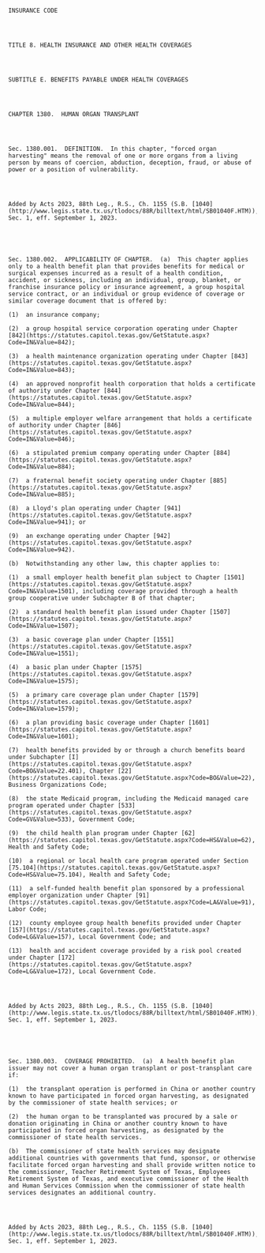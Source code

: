 ﻿
    
    
    	
    					
    
    
    INSURANCE CODE
    
      
    
    
    TITLE 8. HEALTH INSURANCE AND OTHER HEALTH COVERAGES
    
      
    
    
    SUBTITLE E. BENEFITS PAYABLE UNDER HEALTH COVERAGES
    
      
    
    
    CHAPTER 1380.  HUMAN ORGAN TRANSPLANT
    
      
    
    
    Sec. 1380.001.  DEFINITION.  In this chapter, "forced organ harvesting" means the removal of one or more organs from a living person by means of coercion, abduction, deception, fraud, or abuse of power or a position of vulnerability.
    
    
    
    
    Added by Acts 2023, 88th Leg., R.S., Ch. 1155 (S.B. [1040](http://www.legis.state.tx.us/tlodocs/88R/billtext/html/SB01040F.HTM)), Sec. 1, eff. September 1, 2023.
    
    
    
    
    
    Sec. 1380.002.  APPLICABILITY OF CHAPTER.  (a)  This chapter applies only to a health benefit plan that provides benefits for medical or surgical expenses incurred as a result of a health condition, accident, or sickness, including an individual, group, blanket, or franchise insurance policy or insurance agreement, a group hospital service contract, or an individual or group evidence of coverage or similar coverage document that is offered by:
    
    (1)  an insurance company;
    
    (2)  a group hospital service corporation operating under Chapter [842](https://statutes.capitol.texas.gov/GetStatute.aspx?Code=IN&Value=842);
    
    (3)  a health maintenance organization operating under Chapter [843](https://statutes.capitol.texas.gov/GetStatute.aspx?Code=IN&Value=843);
    
    (4)  an approved nonprofit health corporation that holds a certificate of authority under Chapter [844](https://statutes.capitol.texas.gov/GetStatute.aspx?Code=IN&Value=844);
    
    (5)  a multiple employer welfare arrangement that holds a certificate of authority under Chapter [846](https://statutes.capitol.texas.gov/GetStatute.aspx?Code=IN&Value=846);
    
    (6)  a stipulated premium company operating under Chapter [884](https://statutes.capitol.texas.gov/GetStatute.aspx?Code=IN&Value=884);
    
    (7)  a fraternal benefit society operating under Chapter [885](https://statutes.capitol.texas.gov/GetStatute.aspx?Code=IN&Value=885);
    
    (8)  a Lloyd's plan operating under Chapter [941](https://statutes.capitol.texas.gov/GetStatute.aspx?Code=IN&Value=941); or
    
    (9)  an exchange operating under Chapter [942](https://statutes.capitol.texas.gov/GetStatute.aspx?Code=IN&Value=942).
    
    (b)  Notwithstanding any other law, this chapter applies to:
    
    (1)  a small employer health benefit plan subject to Chapter [1501](https://statutes.capitol.texas.gov/GetStatute.aspx?Code=IN&Value=1501), including coverage provided through a health group cooperative under Subchapter B of that chapter;
    
    (2)  a standard health benefit plan issued under Chapter [1507](https://statutes.capitol.texas.gov/GetStatute.aspx?Code=IN&Value=1507);
    
    (3)  a basic coverage plan under Chapter [1551](https://statutes.capitol.texas.gov/GetStatute.aspx?Code=IN&Value=1551);
    
    (4)  a basic plan under Chapter [1575](https://statutes.capitol.texas.gov/GetStatute.aspx?Code=IN&Value=1575);
    
    (5)  a primary care coverage plan under Chapter [1579](https://statutes.capitol.texas.gov/GetStatute.aspx?Code=IN&Value=1579);
    
    (6)  a plan providing basic coverage under Chapter [1601](https://statutes.capitol.texas.gov/GetStatute.aspx?Code=IN&Value=1601);
    
    (7)  health benefits provided by or through a church benefits board under Subchapter [I](https://statutes.capitol.texas.gov/GetStatute.aspx?Code=BO&Value=22.401), Chapter [22](https://statutes.capitol.texas.gov/GetStatute.aspx?Code=BO&Value=22), Business Organizations Code;
    
    (8)  the state Medicaid program, including the Medicaid managed care program operated under Chapter [533](https://statutes.capitol.texas.gov/GetStatute.aspx?Code=GV&Value=533), Government Code;
    
    (9)  the child health plan program under Chapter [62](https://statutes.capitol.texas.gov/GetStatute.aspx?Code=HS&Value=62), Health and Safety Code;
    
    (10)  a regional or local health care program operated under Section [75.104](https://statutes.capitol.texas.gov/GetStatute.aspx?Code=HS&Value=75.104), Health and Safety Code;
    
    (11)  a self-funded health benefit plan sponsored by a professional employer organization under Chapter [91](https://statutes.capitol.texas.gov/GetStatute.aspx?Code=LA&Value=91), Labor Code;
    
    (12)  county employee group health benefits provided under Chapter [157](https://statutes.capitol.texas.gov/GetStatute.aspx?Code=LG&Value=157), Local Government Code; and
    
    (13)  health and accident coverage provided by a risk pool created under Chapter [172](https://statutes.capitol.texas.gov/GetStatute.aspx?Code=LG&Value=172), Local Government Code.
    
    
    
    
    Added by Acts 2023, 88th Leg., R.S., Ch. 1155 (S.B. [1040](http://www.legis.state.tx.us/tlodocs/88R/billtext/html/SB01040F.HTM)), Sec. 1, eff. September 1, 2023.
    
    
    
    
    
    Sec. 1380.003.  COVERAGE PROHIBITED.  (a)  A health benefit plan issuer may not cover a human organ transplant or post-transplant care if:
    
    (1)  the transplant operation is performed in China or another country known to have participated in forced organ harvesting, as designated by the commissioner of state health services; or
    
    (2)  the human organ to be transplanted was procured by a sale or donation originating in China or another country known to have participated in forced organ harvesting, as designated by the commissioner of state health services.
    
    (b)  The commissioner of state health services may designate additional countries with governments that fund, sponsor, or otherwise facilitate forced organ harvesting and shall provide written notice to the commissioner, Teacher Retirement System of Texas, Employees Retirement System of Texas, and executive commissioner of the Health and Human Services Commission when the commissioner of state health services designates an additional country.
    
    
    
    
    Added by Acts 2023, 88th Leg., R.S., Ch. 1155 (S.B. [1040](http://www.legis.state.tx.us/tlodocs/88R/billtext/html/SB01040F.HTM)), Sec. 1, eff. September 1, 2023.
    
    
    
    
    				
